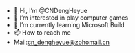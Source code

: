 - 👋 Hi, I’m @CNDengHeyue
- 👀 I’m interested in play computer games
- 🌱 I’m currently learning Microsoft Build
- 📫 How to reach me
- Mail:cn_dengheyue@zohomail.cn

<!---
CNDengHeyue/CNDengHeyue is a ✨ special ✨ repository because its `README.md` (this file) appears on your GitHub profile.
You can click the Preview link to take a look at your changes.
--->
